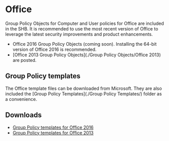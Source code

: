 # Office
Group Policy Objects for Computer and User policies for Office are included in the SHB. It is recommended to use the most recent version of Office to leverage the latest security improvements and product enhancements. 
 * Office 2016 Group Policy Objects (coming soon). Installing the 64-bit version of Office 2016 is recommended.
 * [Office 2013 Group Policy Objects](./Group Policy Objects/Office 2013) are posted.

## Group Policy templates
The Office template files can be downloaded from Microsoft. They are also included the [Group Policy Templates](./Group Policy Templates/) folder as a convenience.

## Downloads
* [Group Policy templates for Office 2016](https://www.microsoft.com/en-us/download/details.aspx?id=49030)
* [Group Policy templates for Office 2013](https://www.microsoft.com/en-us/download/details.aspx?id=35554)
